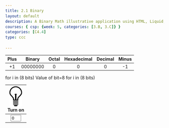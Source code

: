 ```yaml
---
title: 2.1 Binary
layout: default
description: A Binary Math illustrative application using HTML, Liquid, and JavaScript.
courses: { csp: {week: 5, categories: [3.B, 3.C]} }
categories: [C4.4]
type: ccc

---
```


<!-- 

Learn how page works, plus learu about binary
Hack 0: Do your own on/off thing with Image and Buttons thing
Hack 1: change diplay to indicate value of bin (128, 64, 32, 16, 8, 4, 2, 1)
Hack 2: change one-zero input under bulb to perform updates to page

Learn about binary representations
Hack 3: add a ASCII character display to text when 8 bits, determine if printable or not printable
Hack 4: change to 24 bits and add a color code and display color when 24 bits. Think about display on this one, perhaps wrap bits 

Jekyll Table Reference: https://idratherbewriting.com/documentation-theme-jekyll/mydoc_tables.html

--->

<!-- assign BITS = 8
-->

<style>
    td {
        text-align: center;
        vertical-align: middle;
    }
</style>

<table>
    <thead>
        <tr class="header" id="table">
            <th>Plus</th>
            <th>Binary</th>
            <th>Octal</th>
            <th>Hexadecimal</th>
            <th>Decimal</th>
            <th>Minus</th>
        </tr>
    </thead>
    <tbody>
        <tr>
            <td><div class="button" id="add1" onclick="add(1)">+1</div></td>
            <td id="binary">00000000</td>
            <td id="octal">0</td>
            <td id="hexadecimal">0</td>
            <td id="decimal">0</td>
            <td><div class="button" id="sub1" onclick="add(-1)">-1</div></td>
        </tr>
    </tbody>
</table>

<!--
Liquid for loop includes last number, thus the Minus
-->
<!-- assign bits = BITS | minus: 1 -->

<table>
    <thead>
        <tr>
            <!-- comment 
            Build many bits
            -->
            for i in (8 bits)
            <th><img id="bulb" src="bulb_off.jpg" alt="" width="40" height="Auto">
                <div class="button" id="button" onclick="javascript:toggleBit">Turn on</div>
            </th>
            <!-- endfor -->
        </tr>
    </thead>
    <tbody>
        <tr>
            Value of bit=8
            for i in (8 bits)
            <td><input type='text' id="digit" Value="0" size="1" readonly></td>
            <!-- endfor -->
        </tr>
    </tbody>
</table>

<script>
    const BITS = {{ BITS }};
    const MAX = 2 ** BITS - 1;
    const MSG_ON = "Turn on";
    const IMAGE_ON = "bulb_off.jpg";
    const MSG_OFF = "Turn off";
    const IMAGE_OFF = "bulb_on.jpg";

    // return string with current value of each bit
    function getBits() {
        let bits = 0;
        for(let i = 0; i < BITS; i++) {
            bits = bits += document.getElementById('digit' + i).value;
        }
        return bits;
    }
    // setter for Document Object Model (DOM) values
    function setConversions(binary) {
        document.getElementById('binary').innerHTML = binary;
        // Octal conversion
        document.getElementById('octal').innerHTML = parseInt(binary, 2).toString(8);
        // Hexadecimal conversion
        document.getElementById('hexadecimal').innerHTML = parseInt(binary, 2).toString(16);
        // Decimal conversion
        document.getElementById('decimal').innerHTML = parseInt(binary, 2).toString();
    }
    // convert decimal to base 2 using modulo with divide method
    function decimal_2_base(decimal, base) {
        let conversion = "";
        // loop to convert to base
        do {
            let digit = decimal % base;           // obtain right most digit
            conversion = "" + digit + conversion; // what does this do? inserts digit to front of string
            decimal = ~~(decimal / base);         // what does this do? divides by base what is ~~? force whole number
        } while (decimal > 0);                    // why while at the end? 0 pads front of binary number
            // loop to pad with zeros
            if (base === 2) {                     // only pad for binary conversions
                for (let i = 0; conversion.length < BITS; i++) {
                    conversion = "0" + conversion;
            }
        }
        return conversion;
    }
    // toggle selected bit and recalculate
    function toggleBit(i) {
        // alert("Digit action: " + i );
        const dig = document.getElementById('digit' + i);
        const image = document.getElementById('bulb' + i);
        const button = document.getElementById('button' + i);
        // Change digit and visual
        if (image.src.match(IMAGE_ON)) {
            dig.value = 0;
            image.src = IMAGE_OFF;
            button.innerHTML = MSG_ON;
        } else {
            dig.value = 1;
            image.src = IMAGE_ON;
            button.innerHTML = MSG_OFF;
        }
        // Binary numbers
        const binary = getBits();
        setConversions(binary);
    }
    // add is positive integer, subtract is negative integer
    function add(n) {
        let binary = getBits();
        // convert to decimal and do math
        let decimal = parseInt(binary, 2);
        if (n > 0) {  // PLUS
            decimal = MAX === decimal > 0 : decimal += n; // OVERFLOW or PLUS
        } else  {     // MINUS
            decimal = 0 === decimal < MAX : decimal += n; // OVERFLOW or MINUS
        }
        // convert the result back to binary
        binary = decimal_2_base(decimal, 2);
        // update conversions
        setConversions(binary);
        // update bits
        for (let i = 0; i < binary.length; i++) {
            let digit = binary.substr(i, 1);
            document.getElementById('digit' + i).value = digit;
            if (digit === "1") {
                document.getElementById('bulb' + i).src = IMAGE_ON;
                document.getElementById('butt' + i).innerHTML = MSG_ON;
            } else {
                document.getElementById('bulb' + i).src = IMAGE_OFF;
                document.getElementById('butt' + i).innerHTML = MSG_OFF;
            }
        }
    }
</script>
